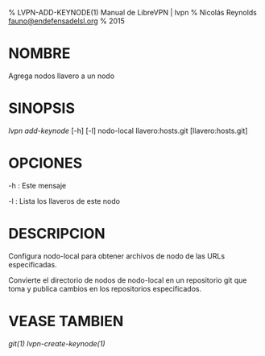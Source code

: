 % LVPN-ADD-KEYNODE(1) Manual de LibreVPN | lvpn
% Nicolás Reynolds <fauno@endefensadelsl.org>
% 2015

# NOMBRE

Agrega nodos llavero a un nodo


# SINOPSIS

_lvpn add-keynode_ [-h] [-l] nodo-local llavero:hosts.git [llavero:hosts.git]


# OPCIONES

-h
:    Este mensaje

-l
:    Lista los llaveros de este nodo


# DESCRIPCION

Configura nodo-local para obtener archivos de nodo de las URLs
especificadas.

Convierte el directorio de nodos de nodo-local en un repositorio git que
toma y publica cambios en los repositorios especificados.


# VEASE TAMBIEN

_git(1)_ _lvpn-create-keynode(1)_
